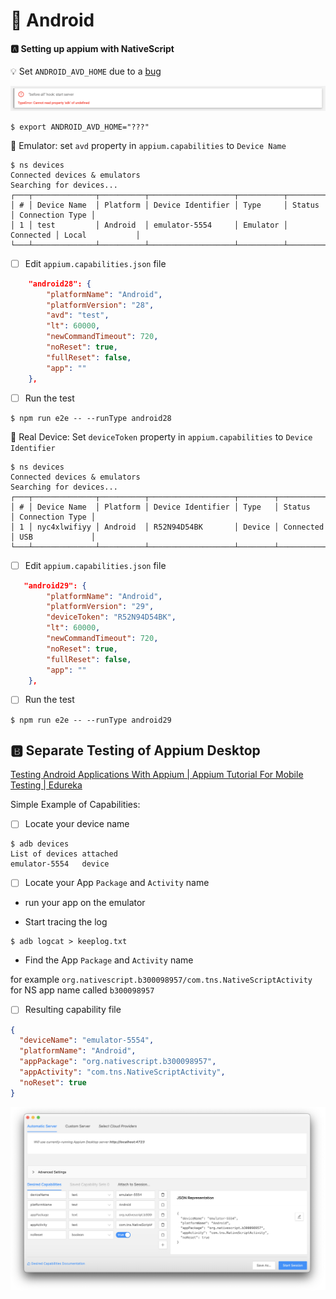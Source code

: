 # :iphone: Android

#### :a: Setting up appium with NativeScript

:bulb: Set `ANDROID_AVD_HOME` due to a [bug](https://github.com/NativeScript/mobile-devices-controller/issues/10)

![image](../../images/sdk-undefined.png)

```
$ export ANDROID_AVD_HOME="???"
```

:round_pushpin: Emulator: set `avd` property in `appium.capabilities` to `Device Name`

```
$ ns devices
Connected devices & emulators
Searching for devices...
┌───┬──────────────┬──────────┬───────────────────┬──────────┬───────────┬─────────────────┐
│ # │ Device Name  │ Platform │ Device Identifier │ Type     │ Status    │ Connection Type │
│ 1 │ test         │ Android  │ emulator-5554     │ Emulator │ Connected │ Local           │
└───┴──────────────┴──────────┴───────────────────┴──────────┴───────────┴─────────────────┘
```

- [ ] Edit `appium.capabilities.json` file

```json
    "android28": {
        "platformName": "Android",
        "platformVersion": "28",
        "avd": "test",
        "lt": 60000,
        "newCommandTimeout": 720,
        "noReset": true,
        "fullReset": false,
        "app": ""
    },
```

- [ ] Run the test

```
$ npm run e2e -- --runType android28
```

:round_pushpin: Real Device: Set `deviceToken` property in `appium.capabilities` to `Device Identifier`

```
$ ns devices
Connected devices & emulators
Searching for devices...
┌───┬──────────────┬──────────┬───────────────────┬────────┬───────────┬─────────────────┐
│ # │ Device Name  │ Platform │ Device Identifier │ Type   │ Status    │ Connection Type │
│ 1 │ nyc4xlwifiyy │ Android  │ R52N94D54BK       │ Device │ Connected │ USB             │
└───┴──────────────┴──────────┴───────────────────┴────────┴───────────┴─────────────────┘
```

- [ ] Edit `appium.capabilities.json` file

```json
   "android29": {
        "platformName": "Android",
        "platformVersion": "29",
        "deviceToken": "R52N94D54BK",
        "lt": 60000,
        "newCommandTimeout": 720,
        "noReset": true,
        "fullReset": false,
        "app": ""
    },
```

- [ ] Run the test

```
$ npm run e2e -- --runType android29
```

## :b: Separate Testing of Appium Desktop

[Testing Android Applications With Appium | Appium Tutorial For Mobile Testing | Edureka](https://www.youtube.com/watch?v=i1tQ1pjEFWw)

Simple Example of Capabilities:

- [ ] Locate your device name

```
$ adb devices
List of devices attached
emulator-5554	device
```

- [ ] Locate your App `Package` and `Activity` name

* run your app on the emulator

* Start tracing the log

```
$ adb logcat > keeplog.txt
```

* Find the App `Package` and `Activity` name

for example `org.nativescript.b300098957/com.tns.NativeScriptActivity` for NS app name called `b300098957`

- [ ] Resulting capability file

```json
{
  "deviceName": "emulator-5554",
  "platformName": "Android",
  "appPackage": "org.nativescript.b300098957",
  "appActivity": "com.tns.NativeScriptActivity",
  "noReset": true
}
```

![image](../../images/appium-server.png)

